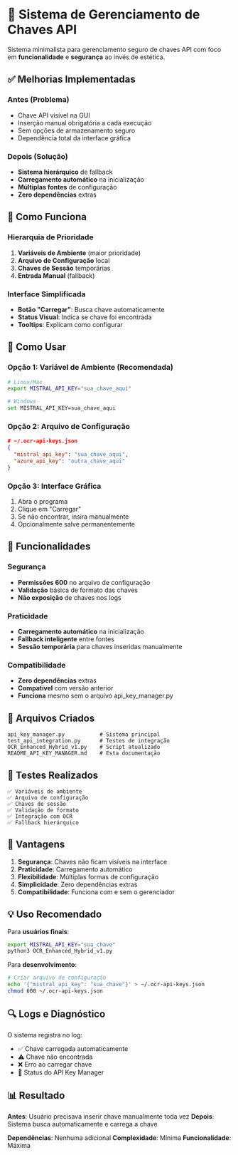 # 🔑 Sistema de Gerenciamento de Chaves API

Sistema minimalista para gerenciamento seguro de chaves API com foco em **funcionalidade** e **segurança** ao invés de estética.

## ✅ Melhorias Implementadas

### Antes (Problema)
- Chave API visível na GUI
- Inserção manual obrigatória a cada execução
- Sem opções de armazenamento seguro
- Dependência total da interface gráfica

### Depois (Solução)
- **Sistema hierárquico** de fallback
- **Carregamento automático** na inicialização
- **Múltiplas fontes** de configuração
- **Zero dependências** extras

## 🎯 Como Funciona

### Hierarquia de Prioridade
1. **Variáveis de Ambiente** (maior prioridade)
2. **Arquivo de Configuração** local
3. **Chaves de Sessão** temporárias
4. **Entrada Manual** (fallback)

### Interface Simplificada
- **Botão "Carregar"**: Busca chave automaticamente
- **Status Visual**: Indica se chave foi encontrada
- **Tooltips**: Explicam como configurar

## 🚀 Como Usar

### Opção 1: Variável de Ambiente (Recomendada)
```bash
# Linux/Mac
export MISTRAL_API_KEY="sua_chave_aqui"

# Windows
set MISTRAL_API_KEY=sua_chave_aqui
```

### Opção 2: Arquivo de Configuração
```json
# ~/.ocr-api-keys.json
{
  "mistral_api_key": "sua_chave_aqui",
  "azure_api_key": "outra_chave_aqui"
}
```

### Opção 3: Interface Gráfica
1. Abra o programa
2. Clique em "Carregar" 
3. Se não encontrar, insira manualmente
4. Opcionalmente salve permanentemente

## 🔧 Funcionalidades

### Segurança
- **Permissões 600** no arquivo de configuração
- **Validação** básica de formato das chaves
- **Não exposição** de chaves nos logs

### Praticidade
- **Carregamento automático** na inicialização
- **Fallback inteligente** entre fontes
- **Sessão temporária** para chaves inseridas manualmente

### Compatibilidade
- **Zero dependências** extras
- **Compatível** com versão anterior
- **Funciona** mesmo sem o arquivo api_key_manager.py

## 📁 Arquivos Criados

```
api_key_manager.py           # Sistema principal
test_api_integration.py      # Testes de integração
OCR_Enhanced_Hybrid_v1.py    # Script atualizado
README_API_KEY_MANAGER.md    # Esta documentação
```

## 🧪 Testes Realizados

```
✅ Variáveis de ambiente
✅ Arquivo de configuração
✅ Chaves de sessão
✅ Validação de formato
✅ Integração com OCR
✅ Fallback hierárquico
```

## 🎯 Vantagens

1. **Segurança**: Chaves não ficam visíveis na interface
2. **Praticidade**: Carregamento automático
3. **Flexibilidade**: Múltiplas formas de configuração
4. **Simplicidade**: Zero dependências extras
5. **Compatibilidade**: Funciona com e sem o gerenciador

## 💡 Uso Recomendado

Para **usuários finais**:
```bash
export MISTRAL_API_KEY="sua_chave"
python3 OCR_Enhanced_Hybrid_v1.py
```

Para **desenvolvimento**:
```bash
# Criar arquivo de configuração
echo '{"mistral_api_key": "sua_chave"}' > ~/.ocr-api-keys.json
chmod 600 ~/.ocr-api-keys.json
```

## 🔍 Logs e Diagnóstico

O sistema registra no log:
- ✅ Chave carregada automaticamente
- ⚠️ Chave não encontrada
- ❌ Erro ao carregar chave
- 🔑 Status do API Key Manager

## 📊 Resultado

**Antes**: Usuário precisava inserir chave manualmente toda vez
**Depois**: Sistema busca automaticamente e carrega a chave

**Dependências**: Nenhuma adicional
**Complexidade**: Mínima
**Funcionalidade**: Máxima